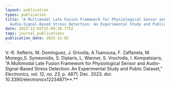 ```yaml
---
layout: publication
types: publication
title: "A Multimodal Late Fusion Framework for Physiological Sensor and
  Audio-Signal-Based Stress Detection: An Experimental Study and Public Dataset"
date: 2023-12-02T15:09:18.775Z
tags: journal_publications
publication_date: 2023-12-02
---
```

<!--StartFragment-->

V.-R. Xefteris, M. Dominguez, J. Grivolla, A.Tsanousa, F. Zaffanela, Μ. Monego,S. Symeonidis, S. Diplaris, L. Wanner, S. Vrochidis, I. Kompatsiaris, “A Multimodal Late Fusion Framework for Physiological Sensor and Audio-Signal-Based Stress Detection: An Experimental Study and Public Dataset,” *Electronics, vol. 12, no. 23, p. 4871*, Dec. 2023. doi: 10.3390/electronics12234871**.**

<!--EndFragment-->